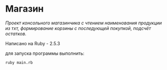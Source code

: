 # Магазин

*Проект консольного магазинчика с чтением наименования продукции из тхт, 
формирование корзины с последующей покупкой, подсчёт остатков.*

Написано на Ruby - 2.5.3

для запуска программы выполнить:
```
ruby main.rb
```
